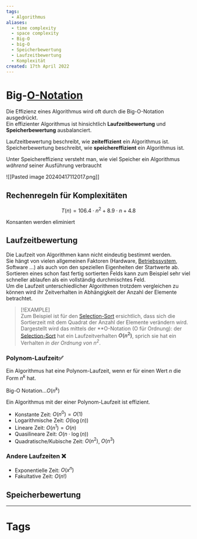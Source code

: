 ```yaml
---
tags:
  - Algorithmus
aliases:
  - time complexity
  - space complexity
  - Big-O
  - big-O
  - Speicherbewertung
  - Laufzeitbewertung
  - Komplexität
created: 17th April 2022
---
```


# Big-[O-Notation](https://de.wikipedia.org/wiki/Landau-Symbole)

Die Effizienz eines Algorithmus wird oft durch die Big-O-Notation ausgedrückt.  
Ein effizienter Algorithmus ist hinsichtlich **Laufzeitbewertung** und **Speicherbewertung** ausbalanciert.

Laufzeitbewertung beschreibt, wie **zeiteffizient** ein Algorithmus ist.  
Speicherbewertung beschreibt, wie **speichereffizient** ein Algorithmus ist.

Unter Speichereffizienz versteht man, wie viel Speicher ein Algorithmus *während* seiner Ausführung verbraucht

![[Pasted image 20240417112017.png]]

## Rechenregeln für Komplexitäten

$$
T(n) = 106.4\cdot n^{2} + 8.9\cdot n + 4.8
$$

Konsanten werden eliminiert


## Laufzeitbewertung

Die Laufzeit von Algorithmen kann nicht eindeutig bestimmt werden.  
Sie hängt von vielen allgemeinen Faktoren (Hardware, [Betriebssystem](../Betriebssysteme/{MOC}%20Operating%20Systems.md), Software …) als auch von den speziellen Eigenheiten der Startwerte ab.  
Sortieren eines schon fast fertig sortierten Felds kann zum Beispiel sehr viel schneller ablaufen als ein vollständig durchmischtes Feld.  
Um die Laufzeit unterschiedlicher Algorithmen trotzdem vergleichen zu können wird ihr Zeitverhalten in Abhängigkeit der Anzahl der Elemente betrachtet.

> [!EXAMPLE]  
> Zum Beispiel ist für den [Selection-Sort](Selection%20Sort.md) ersichtlich, dass sich die Sortierzeit mit dem Quadrat der Anzahl der Elemente verändern wird. Dargestellt wird das mittels der **O-Notation (O für Ordnung): der [Selection-Sort](Selection%20Sort.md) hat ein Laufzeitverhalten **$O(n^2)$**, sprich sie hat ein Verhalten *in der Ordnung von $n^2$*.

### Polynom-Laufzeit✅

Ein Algorithmus hat eine Polynom-Laufzeit, wenn er für einen Wert $n$ die Form $n^{k}$ hat.

Big-O Notation$\dots O(n^{k})$

Ein Algorithmus mit der einer Polynom-Laufzeit ist effizient.

- Konstante Zeit: $O(n^{0}) = O(1)$
- Logarithmische Zeit: $O(\log(n))$
- Lineare Zeit: $O(n^{1}) = O(n)$
- Quasilineare Zeit: $O(n\cdot\log(n))$
- Quadratische/Kubische Zeit: $O(n^{2})$, $O(n^{3})$

### Andere Laufzeiten ❌

- Exponentielle Zeit: $O(x^{n})$
- Fakultative Zeit: $O(n!)$

## Speicherbewertung

---

# Tags